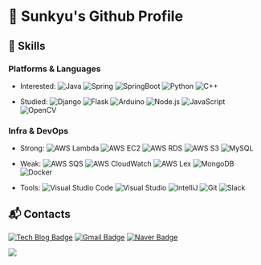 # 👋 Sunkyu's Github Profile 

## 💪 Skills
### Platforms & Languages
- Interested: 
![Java](https://img.shields.io/badge/Java-007396.svg?&style=flat&logo=Java&logoColor=white)
![Spring](https://img.shields.io/badge/Spring-6DB33F.svg?&style=flat&logo=Spring&logoColor=white)
![SpringBoot](https://img.shields.io/badge/SpringBoot-6DB33F.svg?&style=flat&logo=SpringBoot&logoColor=white)
![Python](https://img.shields.io/badge/Python-3776AB.svg?&style=flat&logo=Python&logoColor=white)
![C++](https://img.shields.io/badge/-C++-00599C.svg?&style=flat&logo=C%2B%2B&logoColor=white)

- Studied: 
![Django](https://img.shields.io/badge/Django-092E20.svg?&style=flat&logo=Django&logoColor=white)
![Flask](https://img.shields.io/badge/Flask-000000.svg?&style=flat&logo=Flask&logoColor=white)
![Arduino](https://img.shields.io/badge/Arduino-00979D.svg?&style=flat&logo=Arduino&logoColor=white)
![Node.js](https://img.shields.io/badge/Node.js-339933.svg?&style=flat&logo=Node.js&logoColor=white)
![JavaScript](https://img.shields.io/badge/JavaScript-F7DF1E.svg?&style=flat&logo=JavaScript&logoColor=white)
![OpenCV](https://img.shields.io/badge/OpenCV-5C3EE8.svg?&style=flat&logo=OpenCV&logoColor=white)


### Infra & DevOps
- Strong: 
![AWS Lambda](https://img.shields.io/badge/AWS%20Lambda-FF9900.svg?&style=flat&logo=awslambda&logoColor=white)
![AWS EC2](https://img.shields.io/badge/EC2-FF9900.svg?&style=flat&logo=amazonec2&logoColor=white)
![AWS RDS](https://img.shields.io/badge/RDS-527FFF.svg?&style=flat&logo=amazonrds&logoColor=white)
![AWS S3](https://img.shields.io/badge/S3-569A31.svg?&style=flat&logo=amazons3&logoColor=white)
![MySQL](https://img.shields.io/badge/MySQL-4479A1.svg?&style=flat&logo=MySQL&logoColor=white)

- Weak: 
![AWS SQS](https://img.shields.io/badge/SQS-FF4F8B.svg?&style=flat&logo=amazonsqs&logoColor=white)
![AWS CloudWatch](https://img.shields.io/badge/CloudWatch-FF4F8B.svg?&style=flat&logo=amazoncloudwatch&logoColor=white)
![AWS Lex](https://img.shields.io/badge/Amazon%20Lex-569A31.svg?&style=flat&logo=amazonlex&logoColor=white)
![MongoDB](https://img.shields.io/badge/MongoDB-47A248.svg?&style=flat&logo=MongoDB&logoColor=white)
![Docker](https://img.shields.io/badge/Docker-2496ED.svg?&style=flat&logo=Docker&logoColor=white)

- Tools:
![Visual Studio Code](https://img.shields.io/badge/Visual%20Studio%20Code-007ACC.svg?&style=flat&logo=Visual%20Studio%20Code&logoColor=white)
![Visual Studio](https://img.shields.io/badge/visual%20studio-5C2D91.svg?&style=flat&logo=visualstudio&logoColor=white)
![IntelliJ](https://img.shields.io/badge/IntelliJ-000000.svg?&style=flat&logo=intellijidea&logoColor=white)
![Git](https://img.shields.io/badge/Git-F05032.svg?&style=flat&logo=Git&logoColor=white)
![Slack](https://img.shields.io/badge/Slack-4A154B.svg?&style=flat&logo=Slack&logoColor=white)

 
## :mailbox_with_mail: Contacts
[![Tech Blog Badge](http://img.shields.io/badge/-Tech%20Blog-20C997?style=flat&logo=Velog&logoColor=white&link=https://velog.io/@sunkyuj)](https://velog.io/@sunkyuj)
[![Gmail Badge](https://img.shields.io/badge/Gmail-d14836?style=flat&logo=Gmail&logoColor=white&link=mailto:sunkyuj12@gmail.com)](mailto:kimsh1691@gmail.com)
[![Naver Badge](https://img.shields.io/badge/Naver-03C75A?style=flat&logo=Naver&logoColor=white&link=mailto:sunkyuj@naver.com)](mailto:sunkyuj@naver.com)




<a href="https://hits.seeyoufarm.com"><img src="https://hits.seeyoufarm.com/api/count/incr/badge.svg?url=https%3A%2F%2Fgithub.com%2Fsunkyuj&count_bg=%2379C83D&title_bg=%23555555&icon=&icon_color=%23E7E7E7&title=hits&edge_flat=false"/></a>

<!--
**sunkyuj/sunkyuj** is a ✨ _special_ ✨ repository because its `README.md` (this file) appears on your GitHub profile.

Here are some ideas to get you started:

- 🔭 I’m currently working on ...
- 🌱 I’m currently learning ...
- 👯 I’m looking to collaborate on ...
- 🤔 I’m looking for help with ...
- 💬 Ask me about ...
- 📫 How to reach me: ...
- 😄 Pronouns: ...
- ⚡ Fun fact: ...
-->
